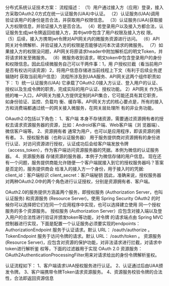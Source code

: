 分布式系统认证技术方案：
流程描述：
（1）用户通过接入方（应用）登录，接入方采取OAuth2.0方式在统一认证服务(UAA)中认证。
（2）认证服务(UAA)调用验证该用户的身份是否合法，并获取用户权限信息。
（3）认证服务(UAA)获取接入方权限信息，并验证接入方是否合法。
（4）若登录用户以及接入方都合法，认证服务生成jwt令牌返回给接入方，其中jwt中包含了用户权限及接入方权
限。
（5）后续，接入方携带jwt令牌对API网关内的微服务资源进行访问。
（6）API网关对令牌解析、并验证接入方的权限是否能够访问本次请求的微服务。
（7）如果接入方的权限没问题，API网关将原请求header中附加解析后的明文Token，并将请求转发至微服务。
（8）微服务收到请求，明文token中包含登录用户的身份和权限信息。因此后续微服务自己可以干两件事：1，用
户授权拦截（看当前用户是否有权访问该资源）2，将用户信息存储进当前线程上下文（有利于后续业务逻辑随时
获取当前用户信息）
流程所涉及到UAA服务、API网关这两个组件职责如下：
1）统一认证服务(UAA)
它承载了OAuth2.0接入方认证、登入用户的认证、授权以及生成令牌的职责，完成实际的用户认证、授权功能。
2）API网关
作为系统的唯一入口，API网关为接入方提供定制的API集合，它可能还具有其它职责，如身份验证、监控、负载均
衡、缓存等。API网关方式的核心要点是，所有的接入方和消费端都通过统一的网关接入微服务，在网关层处理所
有的非业务功能。

OAauth2.0包括以下角色：
1、客户端
本身不存储资源，需要通过资源拥有者的授权去请求资源服务器的资源，比如：Android客户端、Web客户端（浏
览器端）、微信客户端等。
2、资源拥有者
通常为用户，也可以是应用程序，即该资源的拥有者。
3、授权服务器（也称认证服务器）
用于服务提供商对资源拥有的身份进行认证、对访问资源进行授权，认证成功后会给客户端发放令牌
（access_token），作为客户端访问资源服务器的凭据。本例为微信的认证服务器。
4、资源服务器
存储资源的服务器，本例子为微信存储的用户信息。
现在还有一个问题，服务提供商能允许随便一个客户端就接入到它的授权服务器吗？答案是否定的，服务提供商会
给准入的接入方一个身份，用于接入时的凭据:
client_id：客户端标识 client_secret：客户端秘钥
因此，准确来说，授权服务器对两种OAuth2.0中的两个角色进行认证授权，分别是资源拥有者、客户端。


OAuth2.0的服务提供方涵盖两个服务，即授权服务 (Authorization Server，也叫认证服务) 和资源服务 (Resource
Server)，使用 Spring Security OAuth2 的时候你可以选择把它们在同一个应用程序中实现，也可以选择建立使用
同一个授权服务的多个资源服务。
授权服务 (Authorization Server）应包含对接入端以及登入用户的合法性进行验证并颁发token等功能，对令牌
的请求端点由 Spring MVC 控制器进行实现，下面是配置一个认证服务必须要实现的endpoints：
AuthorizationEndpoint 服务于认证请求。默认 URL： /oauth/authorize 。
TokenEndpoint 服务于访问令牌的请求。默认 URL： /oauth/token 。
资源服务 (Resource Server)，应包含对资源的保护功能，对非法请求进行拦截，对请求中token进行解析鉴
权等，下面的过滤器用于实现 OAuth 2.0 资源服务：
OAuth2AuthenticationProcessingFilter用来对请求给出的身份令牌解析鉴权。

认证流程如下：
1、客户端请求UAA授权服务进行认证。
2、认证通过后由UAA颁发令牌。
3、客户端携带令牌Token请求资源服务。
4、资源服务校验令牌的合法性，合法即返回资源信息